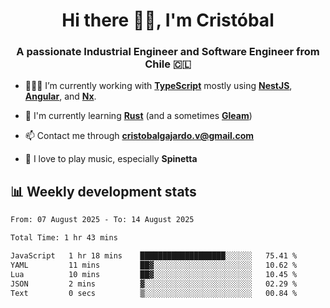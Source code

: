 <h1 align="center">Hi there ✌🏻, I'm Cristóbal</h1>
<h3 align="center">A passionate Industrial Engineer and Software Engineer from Chile 🇨🇱</h3>

- 🧑🏻‍💻 I’m currently working with **[TypeScript](https://www.typescriptlang.org)** mostly using **[NestJS](https://nestjs.com)**, **[Angular](https://angular.io)**, and **[Nx](https://nx.dev)**.

- 🌱 I'm currently learning **[Rust](https://www.rust-lang.org)** (and a sometimes **[Gleam](https://gleam.run/)**)

- 📫 Contact me through **cristobalgajardo.v@gmail.com**

- 🎸 I love to play music, especially **Spinetta**

## 📊 Weekly development stats

<!--START_SECTION:waka-->

```txt
From: 07 August 2025 - To: 14 August 2025

Total Time: 1 hr 43 mins

JavaScript   1 hr 18 mins    ███████████████████░░░░░░   75.41 %
YAML         11 mins         ██▓░░░░░░░░░░░░░░░░░░░░░░   10.62 %
Lua          10 mins         ██▓░░░░░░░░░░░░░░░░░░░░░░   10.45 %
JSON         2 mins          ▓░░░░░░░░░░░░░░░░░░░░░░░░   02.29 %
Text         0 secs          ▒░░░░░░░░░░░░░░░░░░░░░░░░   00.84 %
```

<!--END_SECTION:waka-->
